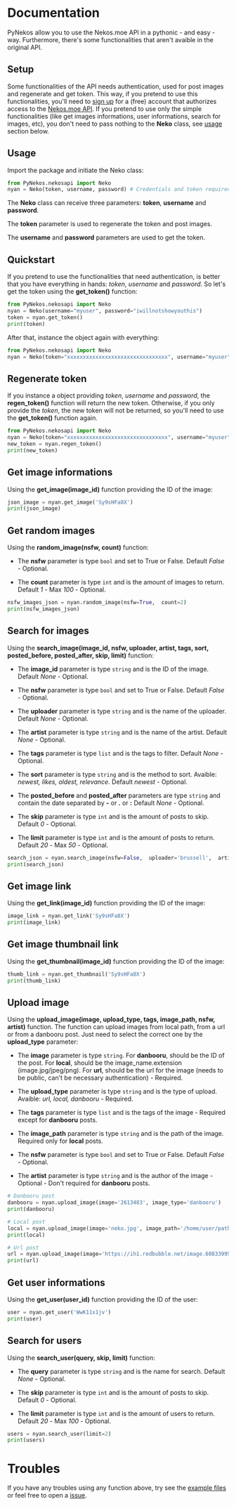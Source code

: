 # Documentation
PyNekos allow you to use the Nekos.moe API in a pythonic - and easy - way. Furthermore, there's some functionalities that aren't avaible in the original API.

## Setup
Some functionalities of the API needs authentication, used for post images and regenerate and get token. This way, if you pretend to use this functionalities, you'll need to [sign up](https://nekos.moe/register)  for a (free) account that authorizes access to the [Nekos.moe API](https://docs.nekos.moe/).  If you pretend to use only the simple functionalities (like get images informations, user informations, search for images, etc), you don't need to pass nothing to the **Neko** class, see [usage](https://github.com/ChoiYun/PyNekos/blob/main/docs/doc.md#usage) section below.


## Usage
Import the package and initiate the Neko class:
```python
from PyNekos.nekosapi import Neko
nyan = Neko(token, username, password) # Credentials and token required only for some functionalities
```

The **Neko** class can receive three parameters: **token**, **username** and **password**.

The **token** parameter is used to regenerate the token and post images.

The **username** and **password** parameters are used to get the token.


## Quickstart
If you pretend to use the functionalities that need authentication, is better that you have everything in hands: *token*, *username* and *password*. So let's get the token using the **get_token()** function:
```python
from PyNekos.nekosapi import Neko
nyan = Neko(username="myuser", password="iwillnotshowyouthis")
token = nyan.get_token()
print(token)
```

After that, instance the object again with everything:
```python
from PyNekos.nekosapi import Neko
nyan = Neko(token="xxxxxxxxxxxxxxxxxxxxxxxxxxxxxxxx", username="myuser", password="iwillnotshowyouthis")
```


## Regenerate token
If you instance a object providing *token*, *username* and *password*, the **regen_token()** function will return the new token. Otherwise, if you only provide the *token*, the new token will not be returned, so you'll need to use the **get_token()** function again.
```python
from PyNekos.nekosapi import Neko
nyan = Neko(token="xxxxxxxxxxxxxxxxxxxxxxxxxxxxxxxx", username="myuser", password="iwillnotshowyouthis")
new_token = nyan.regen_token()
print(new_token)
```


## Get image informations
Using the **get_image(image_id)** function providing the ID of the image:
```python
json_image = nyan.get_image('Sy9sHFa8X')
print(json_image)
```


## Get random images
Using the **random_image(nsfw, count)** function:

- The **nsfw** parameter is type `bool` and set to True or False. Default *False* - Optional.

- The **count** parameter is type `int` and is the amount of images to return. Default *1* - Max *100* - Optional.
```python
nsfw_images_json = nyan.random_image(nsfw=True,  count=2)
print(nsfw_images_json)
```


## Search for images
Using the **search_image(image_id,  nsfw,  uploader,  artist,  tags,  sort, posted_before,  posted_after,  skip,  limit)** function:

- The **image_id** parameter is type `string` and is the ID of the image. Default *None*  - Optional.

- The **nsfw** parameter is type `bool` and set to True or False. Default *False* - Optional.

- The **uploader** parameter is type `string` and is the name of the uploader. Default *None*  - Optional.

- The **artist** parameter is type `string` and is the name of the artist. Default *None*  - Optional.

- The **tags** parameter is type `list` and is the tags to filter. Default *None*  - Optional.

- The **sort** parameter is type `string` and is the method to sort. Avaible: *newest, likes, oldest, relevance*. Default *newest*  - Optional.

- The **posted_before** and **posted_after** parameters are type `string` and contain the date separated by **-** or **.** or **:** Default *None*  - Optional.

- The **skip** parameter is type `int` and is the amount of posts to skip. Default *0*  - Optional.

- The **limit** parameter is type `int` and is the amount of posts to return. Default *20*  - Max *50* - Optional.
```python
search_json = nyan.search_image(nsfw=False,  uploader='brussell',  artist='jun',  tags=["1 girl",  "animal ears"],  sort='likes')
print(search_json)
```


## Get image link
Using the **get_link(image_id)** function providing the ID of the image:
```python
image_link = nyan.get_link('Sy9sHFa8X')
print(image_link)
```


## Get image thumbnail link
Using the **get_thumbnail(image_id)** function providing the ID of the image:
```python
thumb_link = nyan.get_thumbnail('Sy9sHFa8X')
print(thumb_link)
```


## Upload image
Using the **upload_image(image, upload_type, tags, image_path, nsfw, artist)** function. The function can upload images from local path, from a url or from a danbooru post. Just need to select the correct one by the **upload_type** parameter:

- The **image** parameter is type `string`. For **danbooru**, should be the ID of the post. For **local**, should be the image_name.extension (image.jpg/jpeg/png). For **url**, should be the url for the image (needs to be public, can't be necessary authentication) - Required.

- The **upload_type** parameter is type `string` and is the type of upload. Avaible: *url, local, danbooru* - Required.

- The **tags** parameter is type `list` and is the tags of the image - Required except for **danbooru** posts.

- The **image_path** parameter is type `string` and is the path of the image. Required only for **local** posts.

- The **nsfw** parameter is type `bool` and set to True or False. Default *False* - Optional.

- The **artist** parameter is type `string` and is the author of the image - Optional - Don't required for **danbooru** posts.
```python
# Danbooru post
danbooru = nyan.upload_image(image='2613483', image_type='danbooru')
print(danbooru)

# Local post
local = nyan.upload_image(image='neko.jpg', image_path='/home/user/path/to/image/neko.jpg', image_type='local', tags=['student'])
print(local)

# Url post
url = nyan.upload_image(image='https://ih1.redbubble.net/image.608339956.2125/flat,750x,075,f-pad,750x1000,f8f8f8.jpg', image_type='url', tags=['animal ear', 'test'])
print(url)
```


## Get user informations
Using the **get_user(user_id)** function providing the ID of the user:
```python
user = nyan.get_user('WwK11x1jv')
print(user)
```


## Search for users
Using the **search_user(query, skip, limit)** function:

- The **query** parameter is type `string` and is the name for search. Default *None* - Optional.

- The **skip** parameter is type `int` and is the amount of posts to skip. Default *0* - Optional.

- The **limit** parameter is type `int` and is the amount of users to return. Default *20* - Max *100* - Optional.
```python
users = nyan.search_user(limit=2)
print(users)
```


# Troubles
If you have any troubles using any function above, try see the [example files](https://github.com/ChoiYun/PyNekos/tree/main/examples) or feel free to open a [issue](https://github.com/ChoiYun/PyNekos/issues).
